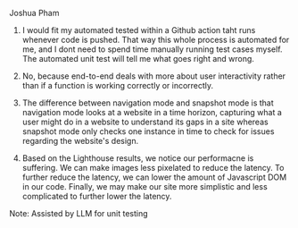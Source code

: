 Joshua Pham



1. I would fit my automated tested within a Github action taht runs whenever code is pushed. That way this whole process is automated for me, and I dont need to spend time manually running test cases myself. The automated unit test will tell me what goes right and wrong.


2. No, because end-to-end deals with more about user interactivity rather than if a function is working correctly or incorrectly.

3. The difference between navigation mode and snapshot mode is that navigation mode looks at a website in a time horizon, capturing what a user might do in a website to understand its gaps in a site whereas snapshot mode only checks one instance in time to check for issues regarding the website's design.

4. Based on the Lighthouse results, we notice our performacne is suffering. We can make images less pixelated to reduce the latency. To further reduce the latency, we can lower the amount of Javascript DOM in our code. Finally, we may make our site more simplistic and less complicated to further lower the latency.





Note: Assisted by LLM for unit testing